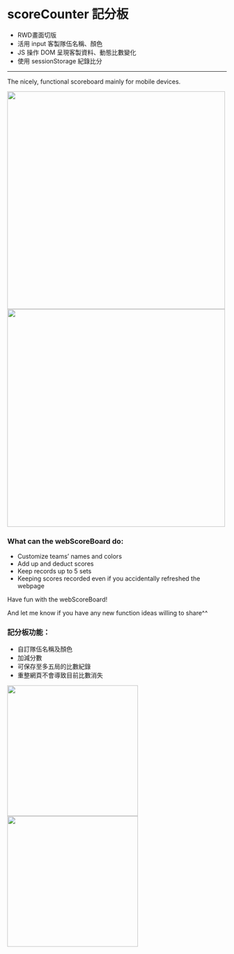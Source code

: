 # scoreCounter 記分板

- RWD畫面切版
- 活用 input 客製隊伍名稱、顏色
- JS 操作 DOM 呈現客製資料、動態比數變化
- 使用 sessionStorage 紀錄比分

---

The nicely, functional scoreboard mainly for mobile devices.

[//]: # (<p>You are all very welcome to use webScoreBoard throw the link:<a href="https://chuanmin13.github.io/scoreCounter/scoreCounter-m.html">https://chuanmin13.github.io/scoreCounter/#/</a></p>)

<img src="https://github.com/chuanmin13/scoreCounter/blob/main/img/scoreCounter.JPG?raw=true" width="500px"/> <img src="https://github.com/chuanmin13/scoreCounter/blob/main/img/scoreCounter-2.JPG?raw=true" width="500px"/>

### What can the webScoreBoard do:

- Customize teams’ names and colors 
- Add up and deduct scores
- Keep records up to 5 sets
- Keeping scores recorded even if you accidentally refreshed the webpage


Have fun with the webScoreBoard!

And let me know if you have any new function ideas willing to share^^


### 記分板功能：
- 自訂隊伍名稱及顏色 
- 加減分數
- 可保存至多五局的比數紀錄
- 重整網頁不會導致目前比數消失


<img src="https://github.com/chuanmin13/scoreCounter/blob/main/img/scoreCounter-3.JPG?raw=true" width="300px"/> <img src="https://github.com/chuanmin13/scoreCounter/blob/main/img/scoreCounter-4.JPG?raw=true" width="300px" />
